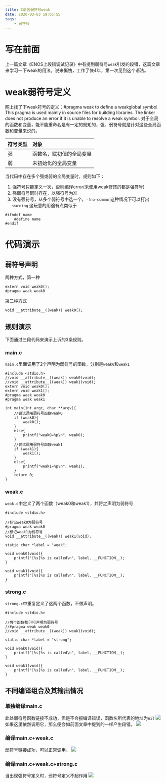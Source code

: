 ```yaml
---
title: C语言弱符号weak
date: 2020-03-03 19:05:55
tags:
    - 弱符号
---
```


# 写在前面
上一篇文章《ENOS上段错调试记录》中有提到弱符号`weak`引发的段错，这篇文章来学习一下weak的用法。说来惭愧，工作了快4年，第一次见到这个语法。

<!--more-->
# weak弱符号定义

网上找了下weak符号的定义：#pragma weak to define a weakglobal symbol. This pragma is used mainly in source files for building libraries. The linker does not produce an error if it is unable to resolve a weak symbol.
对于全局的函数和变量，能不能重命名是有一定的规矩的，强、弱符号就是针对这些全局函数和变量来说的。

| 符号类型 | 对象 |
| :---- | :---- |
| 强 | 函数名，赋初值的全局变量 |
| 弱 | 未初始化的全局变量 |

当代码中存在多个强或弱的全局变量时，规则如下：
1. 强符号只能定义一次，否则编译error(未使用weak修饰的都是强符号)
2. 强弱符号同时存在，以强符号为准
3. 没有强符号，从多个弱符号中选一个，`-fno-common`这种情况下可以打出`warning`
这玩意的用途有点类似于
```
#ifndef name
    #define name
#endif
```

# 代码演示
## 弱符号声明
两种方式，第一种 
```
extern void weak0();
#pragma weak weak0
```
第二种方式
```
void __attribute__((weak)) weak0();
```

## 规则演示
下面通过三段代码来演示上诉的3条规则。
### main.c
`main.c`里面调用了2个声明为弱符号的函数，分别是`weak0`和`weak1`
```
#include <stdio.h>                                                                                                                                                                                              
//void __attribute__((weak)) weak0(void);
//void __attribute__((weak)) weak1(void);
extern void weak0();
extern void weak1();
#pragma weak weak0
#pragma weak weak1
 
int main(int argc, char **argv){
    //尝试调用弱符号函数weak0
    if (weak0){
        weak0();
    }   
    else{
        printf("weak0=%p\n", weak0);
    }   
    //尝试调用弱符号函数weak1
    if (weak1){
        weak1();
    }   
    else{
        printf("weak1=%p\n", weak1);
    }   
    return 0;
}
```

### weak.c
`weak.c`中定义了两个函数（weak0和weak1），并将之声明为弱符号
```
#include <stdio.h>

//标记weak0为弱符号
#pragma weak weak0
//标记weak1为弱符号
void __attribute__((weak)) weak1(void);

static char *label = "weak";

void weak0(void){
    printf("[%s]%s is called\n", label, __FUNCTION__);
}

void weak1(void){
    printf("[%s]%s is called\n", label, __FUNCTION__);
}
```

### strong.c
`strong.c`中重复定义了这两个函数，不做声明。
```
#include <stdio.h>

//两个函数都[不]声明为弱符号
//#pragma weak weak0
//void __attribute__((weak)) weak1(void);

static char *label = "strong";

void weak0(void){
    printf("[%s]%s is called\n", label, __FUNCTION__);
}

void weak1(void){
    printf("[%s]%s is called\n", label, __FUNCTION__);
}
```

## 不同编译组合及其输出情况
### 单独编译main.c
此处弱符号函数链接不成功，但是不会报编译错误，函数名所代表的地址为`nil`
![](https://rancho333.github.io/pictures/main.png)
如果这里依然调用它，那么便会如前面文章中提到的一样产生段错。
![](https://rancho333.github.io/pictures/segmentation_fault.png)

### 编译main.c+weak.c
弱符号链接成功，可以正常调用。
![](https://rancho333.github.io/pictures/weak.png)

### 编译main.c+weak.c+strong.c
当出现强符号定义时，弱符号定义不起作用
![](https://rancho333.github.io/pictures/strong.png)


